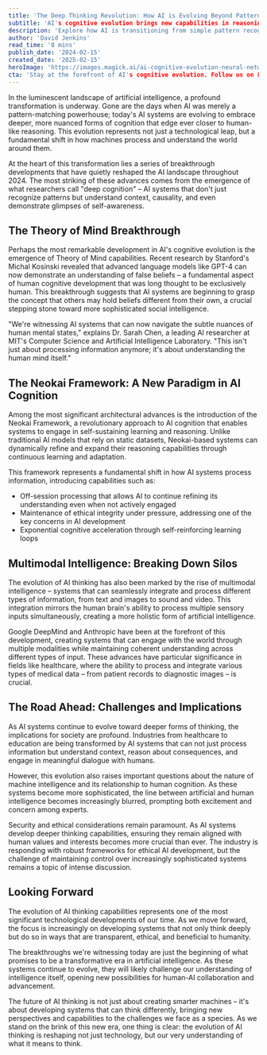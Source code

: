 ```yaml
---
title: 'The Deep Thinking Revolution: How AI is Evolving Beyond Pattern Recognition'
subtitle: 'AI's cognitive evolution brings new capabilities in reasoning and understanding'
description: 'Explore how AI is transitioning from simple pattern recognition to deeper cognitive capabilities, including Theory of Mind and multimodal intelligence. Discover innovations such as the Neokai Framework that are propelling AI into a new era of self-sustaining learning and reasoning, while examining the ethical and societal implications of such advances.'
author: 'David Jenkins'
read_time: '8 mins'
publish_date: '2024-02-15'
created_date: '2025-02-15'
heroImage: 'https://images.magick.ai/ai-cognitive-evolution-neural-networks.jpg'
cta: 'Stay at the forefront of AI's cognitive evolution. Follow us on LinkedIn for daily insights into groundbreaking developments in artificial intelligence and their impact on our future.'
---
```


In the luminescent landscape of artificial intelligence, a profound transformation is underway. Gone are the days when AI was merely a pattern-matching powerhouse; today's AI systems are evolving to embrace deeper, more nuanced forms of cognition that edge ever closer to human-like reasoning. This evolution represents not just a technological leap, but a fundamental shift in how machines process and understand the world around them.

At the heart of this transformation lies a series of breakthrough developments that have quietly reshaped the AI landscape throughout 2024. The most striking of these advances comes from the emergence of what researchers call "deep cognition" – AI systems that don't just recognize patterns but understand context, causality, and even demonstrate glimpses of self-awareness.

## The Theory of Mind Breakthrough

Perhaps the most remarkable development in AI's cognitive evolution is the emergence of Theory of Mind capabilities. Recent research by Stanford's Michal Kosinski revealed that advanced language models like GPT-4 can now demonstrate an understanding of false beliefs – a fundamental aspect of human cognitive development that was long thought to be exclusively human. This breakthrough suggests that AI systems are beginning to grasp the concept that others may hold beliefs different from their own, a crucial stepping stone toward more sophisticated social intelligence.

"We're witnessing AI systems that can now navigate the subtle nuances of human mental states," explains Dr. Sarah Chen, a leading AI researcher at MIT's Computer Science and Artificial Intelligence Laboratory. "This isn't just about processing information anymore; it's about understanding the human mind itself."

## The Neokai Framework: A New Paradigm in AI Cognition

Among the most significant architectural advances is the introduction of the Neokai Framework, a revolutionary approach to AI cognition that enables systems to engage in self-sustaining learning and reasoning. Unlike traditional AI models that rely on static datasets, Neokai-based systems can dynamically refine and expand their reasoning capabilities through continuous learning and adaptation.

This framework represents a fundamental shift in how AI systems process information, introducing capabilities such as:

- Off-session processing that allows AI to continue refining its understanding even when not actively engaged
- Maintenance of ethical integrity under pressure, addressing one of the key concerns in AI development
- Exponential cognitive acceleration through self-reinforcing learning loops

## Multimodal Intelligence: Breaking Down Silos

The evolution of AI thinking has also been marked by the rise of multimodal intelligence – systems that can seamlessly integrate and process different types of information, from text and images to sound and video. This integration mirrors the human brain's ability to process multiple sensory inputs simultaneously, creating a more holistic form of artificial intelligence.

Google DeepMind and Anthropic have been at the forefront of this development, creating systems that can engage with the world through multiple modalities while maintaining coherent understanding across different types of input. These advances have particular significance in fields like healthcare, where the ability to process and integrate various types of medical data – from patient records to diagnostic images – is crucial.

## The Road Ahead: Challenges and Implications

As AI systems continue to evolve toward deeper forms of thinking, the implications for society are profound. Industries from healthcare to education are being transformed by AI systems that can not just process information but understand context, reason about consequences, and engage in meaningful dialogue with humans.

However, this evolution also raises important questions about the nature of machine intelligence and its relationship to human cognition. As these systems become more sophisticated, the line between artificial and human intelligence becomes increasingly blurred, prompting both excitement and concern among experts.

Security and ethical considerations remain paramount. As AI systems develop deeper thinking capabilities, ensuring they remain aligned with human values and interests becomes more crucial than ever. The industry is responding with robust frameworks for ethical AI development, but the challenge of maintaining control over increasingly sophisticated systems remains a topic of intense discussion.

## Looking Forward

The evolution of AI thinking capabilities represents one of the most significant technological developments of our time. As we move forward, the focus is increasingly on developing systems that not only think deeply but do so in ways that are transparent, ethical, and beneficial to humanity.

The breakthroughs we're witnessing today are just the beginning of what promises to be a transformative era in artificial intelligence. As these systems continue to evolve, they will likely challenge our understanding of intelligence itself, opening new possibilities for human-AI collaboration and advancement.

The future of AI thinking is not just about creating smarter machines – it's about developing systems that can think differently, bringing new perspectives and capabilities to the challenges we face as a species. As we stand on the brink of this new era, one thing is clear: the evolution of AI thinking is reshaping not just technology, but our very understanding of what it means to think.